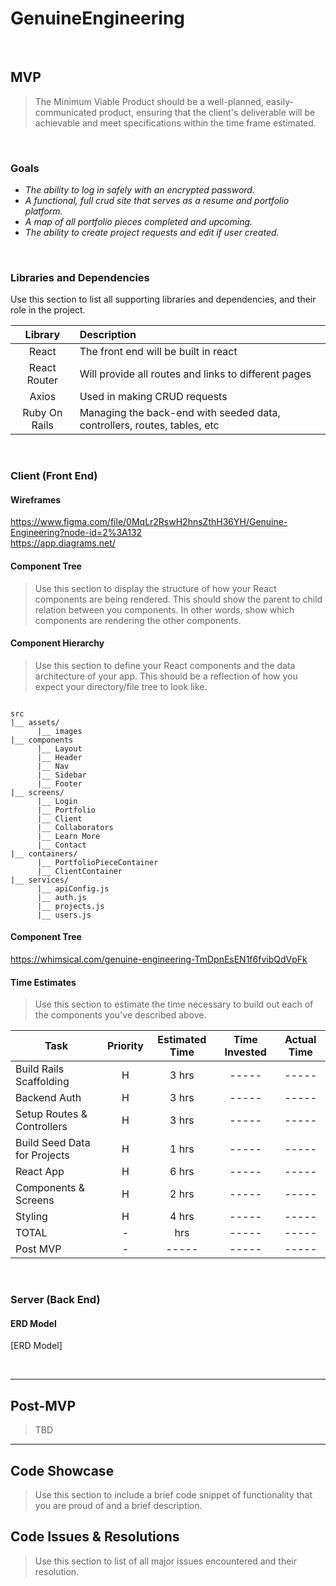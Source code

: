# GenuineEngineering
<br>

## MVP

> The Minimum Viable Product should be a well-planned, easily-communicated product, ensuring that the client's deliverable will be achievable and meet specifications within the time frame estimated.

<br>

### Goals

- _The ability to log in safely with an encrypted password._
- _A functional, full crud site that serves as a resume and portfolio platform._
- _A map of all portfolio pieces completed and upcoming._
- _The ability to create project requests and edit if user created._

<br>

### Libraries and Dependencies

Use this section to list all supporting libraries and dependencies, and their role in the project. 

|     Library      | Description                                |
| :--------------: | :----------------------------------------- |
|  React        | The front end will be built in react |
|  React Router | Will provide all routes and links to different pages|
|  Axios        | Used in making CRUD requests|
|  Ruby On Rails| Managing the back-end with seeded data, controllers, routes, tables, etc |

<br>

### Client (Front End)

#### Wireframes

https://www.figma.com/file/0MqLr2RswH2hnsZthH36YH/Genuine-Engineering?node-id=2%3A132
<br>
https://app.diagrams.net/



#### Component Tree

> Use this section to display the structure of how your React components are being rendered. This should show the parent to child relation between you components. In other words, show which components are rendering the other components. 

#### Component Hierarchy

> Use this section to define your React components and the data architecture of your app. This should be a reflection of how you expect your directory/file tree to look like. 

``` structure

src
|__ assets/
      |__ images
|__ components
      |__ Layout
      |__ Header
      |__ Nav
      |__ Sidebar
      |__ Footer
|__ screens/
      |__ Login
      |__ Portfolio
      |__ Client
      |__ Collaborators
      |__ Learn More
      |__ Contact
|__ containers/
      |__ PortfolioPieceContainer
      |__ ClientContainer
|__ services/
      |__ apiConfig.js
      |__ auth.js
      |__ projects.js
      |__ users.js

```

#### Component Tree

https://whimsical.com/genuine-engineering-TmDpnEsEN1f6fvibQdVpFk


#### Time Estimates

> Use this section to estimate the time necessary to build out each of the components you've described above.

| Task                         | Priority | Estimated Time | Time Invested | Actual Time |
| ---------------------------- | :------: | :------------: | :-----------: | :---------: |
| Build Rails Scaffolding      |    H     |     3 hrs      |     -----     |    -----    |
| Backend Auth                 |    H     |     3 hrs      |     -----     |    -----    |
| Setup Routes & Controllers   |    H     |     3 hrs      |     -----     |    -----    |
| Build Seed Data for Projects |    H     |     1 hrs      |     -----     |    -----    |
| React App                    |    H     |     6 hrs      |     -----     |    -----    |
| Components & Screens         |    H     |     2 hrs      |     -----     |    -----    |
| Styling                      |    H     |     4 hrs      |     -----     |    -----    |
| TOTAL                        |    -     |      hrs       |     -----     |    -----    |
| Post MVP                     |    -     |     -----      |     -----     |    -----    |



<br>

### Server (Back End)

#### ERD Model

[ERD Model]

<br>

***

## Post-MVP

> TBD

***

## Code Showcase

> Use this section to include a brief code snippet of functionality that you are proud of and a brief description.

## Code Issues & Resolutions

> Use this section to list of all major issues encountered and their resolution.
